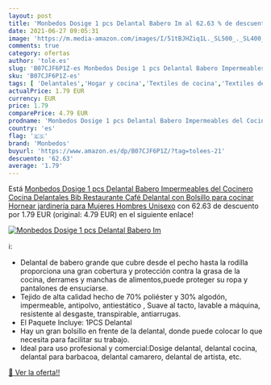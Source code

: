 ```yaml
---
layout: post
title: 'Monbedos Dosige 1 pcs Delantal Babero Im al 62.63 % de descuento'
date: 2021-06-27 09:05:31
image: 'https://m.media-amazon.com/images/I/51tBJHZiq1L._SL500_._SL400_.jpg'
comments: true
category: ofertas
author: 'tole.es'
slug: 'B07CJF6P1Z-es Monbedos Dosige 1 pcs Delantal Babero Impermeables del...'
sku: 'B07CJF6P1Z-es'
tags: [ 'Delantales','Hogar y cocina','Textiles de cocina','Textiles del hogar','café','monbedos', ]
actualPrice: 1.79 EUR
currency: EUR
price: 1.79
comparePrice: 4.79 EUR
prodname: 'Monbedos Dosige 1 pcs Delantal Babero Impermeables del Cocinero Cocina Delantales Bib  Restaurante Café Delantal con Bolsillo para cocinar Hornear jardinería para Mujeres Hombres Unisexo'
country: 'es'
flag: '🇪🇸'
brand: 'Monbedos'
buyurl: 'https://www.amazon.es/dp/B07CJF6P1Z/?tag=tolees-21'
descuento: '62.63'
average: '1.79'
---
```


Está [Monbedos Dosige 1 pcs Delantal Babero Impermeables del Cocinero Cocina Delantales Bib  Restaurante Café Delantal con Bolsillo para cocinar Hornear jardinería para Mujeres Hombres Unisexo](https://www.amazon.es/dp/B07CJF6P1Z/?tag=tolees-21) con 62.63 de descuento por 1.79 EUR (original: 4.79 EUR) en el siguiente enlace!

[![Monbedos Dosige 1 pcs Delantal Babero Im](https://m.media-amazon.com/images/I/51tBJHZiq1L._SL500_._SL400_.jpg)](https://www.amazon.es/dp/B07CJF6P1Z/?tag=tolees-21)

ℹ️:

- Delantal de babero grande que cubre desde el pecho hasta la rodilla proporciona una gran cobertura y protección contra la grasa de la cocina, derrames y manchas de alimentos,puede proteger su ropa y pantalones de ensuciarse.
- Tejido de alta calidad hecho de 70% poliéster y 30% algodón, impermeable, antipolvo, antiestático , Suave al tacto, lavable a máquina, resistente al desgaste, transpirable, antiarrugas.
- El Paquete Incluye: 1PCS Delantal
- Hay un gran bolsillo en frente de la delantal, donde puede colocar lo que necesita para facilitar su trabajo.
- Ideal para uso profesional y comercial:Dosige delantal, delantal cocina, delantal para barbacoa, delantal camarero, delantal de artista, etc.

[🛒 Ver la oferta!!](https://www.amazon.es/dp/B07CJF6P1Z/?tag=tolees-21)
